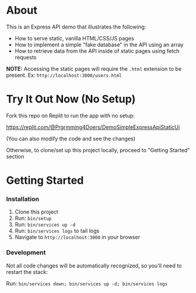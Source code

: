 # About

This is an Express API demo that illustrates the following:
- How to serve static, vanilla HTML/CSS/JS pages
- How to implement a simple "fake database" in the API using an array
- How to retrieve data from the API inside of static pages using fetch requests

**NOTE:** Accessing the static pages will require the `.html` extension to be present. Ex: `http://localhost:3000/users.html`

# Try It Out Now (No Setup)

Fork this repo on Replit to run the app with no setup:

https://replit.com/@Prgrmming4Doers/DemoSimpleExpressApiStaticUi

(You can also modify the code and see the changes)

Otherwise, to clone/set up this project locally, proceed to "Getting Started" section

# Getting Started

### Installation

1. Clone this project
1. Run: `bin/setup`
1. Run: `bin/services up -d`
1. Run: `bin/services logs` to tail logs
1. Navigate to `http://localhost:3000` in your browser

### Development

Not all code changes will be automatically recognized, so you'll need to restart the stack:

Run: `bin/services down; bin/services up -d; bin/services logs`
